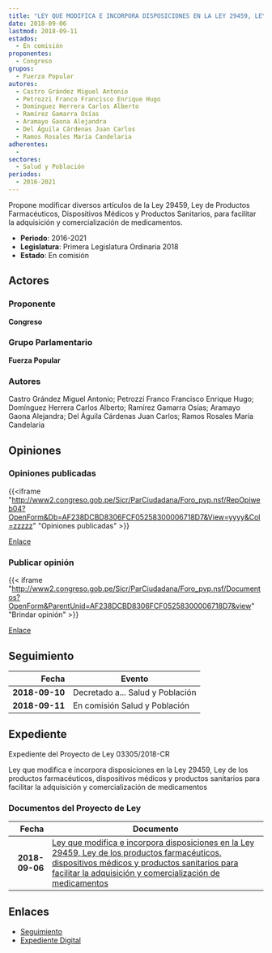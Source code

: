 ```yaml
---
title: "LEY QUE MODIFICA E INCORPORA DISPOSICIONES EN LA LEY 29459, LEY DE LOS PRODUCTOS FARMACÉUTICOS, DISPOSITIVOS MÉDICOS Y PRODUCTOS SANITARIOS PARA FACILITAR LA ADQUISICIÓN Y COMERCIALIZACIÓN DE MEDICAMENTOS"
date: 2018-09-06
lastmod: 2018-09-11
estados: 
  - En comisión
proponentes: 
  - Congreso
grupos: 
  - Fuerza Popular
autores: 
  - Castro Grández Miguel Antonio
  - Petrozzi Franco Francisco Enrique Hugo
  - Domínguez Herrera Carlos Alberto
  - Ramírez Gamarra Osías
  - Aramayo Gaona Alejandra
  - Del Águila Cárdenas Juan Carlos
  - Ramos Rosales María Candelaria
adherentes: 
  - 
sectores: 
  - Salud y Población
periodos: 
  - 2016-2021
---
```


Propone modificar diversos artículos de la Ley 29459, Ley de Productos Farmacéuticos, Dispositivos Médicos y Productos Sanitarios, para facilitar la adquisición y comercialización de medicamentos.

- **Periodo**: 2016-2021
- **Legislatura**: Primera Legislatura Ordinaria 2018
- **Estado**: En comisión

## Actores

### Proponente

**Congreso**

### Grupo Parlamentario

**Fuerza Popular**

### Autores

Castro Grández Miguel Antonio; Petrozzi Franco Francisco Enrique Hugo; Domínguez Herrera Carlos Alberto; Ramírez Gamarra Osías; Aramayo Gaona Alejandra; Del Águila Cárdenas Juan Carlos; Ramos Rosales María Candelaria


## Opiniones

### Opiniones publicadas

{{<iframe "http://www2.congreso.gob.pe/Sicr/ParCiudadana/Foro_pvp.nsf/RepOpiweb04?OpenForm&Db=AF238DCBD8306FCF05258300006718D7&View=yyyy&Col=zzzzz" "Opiniones publicadas" >}}

[Enlace](http://www2.congreso.gob.pe/Sicr/ParCiudadana/Foro_pvp.nsf/RepOpiweb04?OpenForm&Db=AF238DCBD8306FCF05258300006718D7&View=yyyy&Col=zzzzz)
### Publicar opinión

{{< iframe "http://www2.congreso.gob.pe/Sicr/ParCiudadana/Foro_pvp.nsf/Documentos?OpenForm&ParentUnid=AF238DCBD8306FCF05258300006718D7&view" "Brindar opinión" >}}

[Enlace](http://www2.congreso.gob.pe/Sicr/ParCiudadana/Foro_pvp.nsf/Documentos?OpenForm&ParentUnid=AF238DCBD8306FCF05258300006718D7&view)

## Seguimiento

| Fecha | Evento |
|------:|--------|
| **2018-09-10** | Decretado a... Salud y Población|
| **2018-09-11** | En comisión Salud y Población|


## Expediente

Expediente del Proyecto de Ley 03305/2018-CR

Ley que modifica e incorpora disposiciones en la Ley 29459, Ley de los productos farmacéuticos, dispositivos médicos y productos sanitarios para facilitar la adquisición y comercialización de medicamentos


### Documentos del Proyecto de Ley

| Fecha | Documento |
|------:|--------|
| **2018-09-06** | [Ley que modifica e incorpora disposiciones en la Ley 29459, Ley de los productos farmacéuticos, dispositivos médicos y productos sanitarios para facilitar la adquisición y comercialización de medicamentos](http://www.leyes.congreso.gob.pe/Documentos/2016_2021/Proyectos_de_Ley_y_de_Resoluciones_Legislativas/PL0330520180906.pdf) |

## Enlaces 

- [Seguimiento](http://www2.congreso.gob.pehttp://www2.congreso.gob.pe/Sicr/TraDocEstProc/CLProLey2016.nsf/f7fff46988ca05b1052578e100829cc7/a24488d01c1e4110052583000071c435?OpenDocument)
- [Expediente Digital](http://www2.congreso.gob.pehttp://www2.congreso.gob.pe/Sicr/TraDocEstProc/CLProLey2016.nsf/f7fff46988ca05b1052578e100829cc7/a24488d01c1e4110052583000071c435?OpenDocument&Click=05257FB7005EB655.eb71d0cf91d8294e05256cdf006b5706/$Body/0.1C6C)
